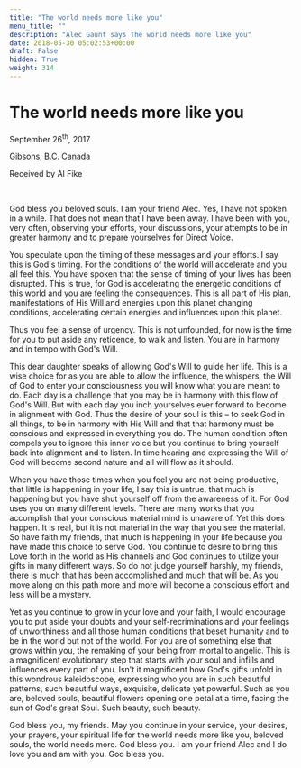 ```yaml
---
title: "The world needs more like you"
menu_title: ""
description: "Alec Gaunt says The world needs more like you"
date: 2018-05-30 05:02:53+00:00
draft: False
hidden: True
weight: 314
---
```

# The world needs more like you

September 26<sup>th</sup>, 2017

Gibsons, B.C. Canada

Received by Al Fike

 

God bless you beloved souls. I am your friend Alec. Yes, I have not spoken in a while. That does not mean that I have been away. I have been with you, very often, observing your efforts, your discussions, your attempts to be in greater harmony and to prepare yourselves for Direct Voice.

You speculate upon the timing of these messages and your efforts. I say this is God's timing. For the conditions of the world will accelerate and you all feel this. You have spoken that the sense of timing of your lives has been disrupted. This is true, for God is accelerating the energetic conditions of this world and you are feeling the consequences. This is all part of His plan, manifestations of His Will and energies upon this planet changing conditions, accelerating certain energies and influences upon this planet. 

Thus you feel a sense of urgency. This is not unfounded, for now is the time for you to put aside any reticence, to walk and listen. You are in harmony and in tempo with God's Will.

This dear daughter speaks of allowing God's Will to guide her life. This is a wise choice for as you are able to allow the influence, the whispers, the Will of God to enter your consciousness you will know what you are meant to do. Each day is a challenge that you may be in harmony with this flow of God's Will. But with each day you inch yourselves ever forward to become in alignment with God. Thus the desire of your soul is this – to seek God in all things, to be in harmony with His Will and that that harmony must be conscious and expressed in everything you do. The human condition often compels you to ignore this inner voice but you continue to bring yourself back into alignment and to listen. In time hearing and expressing the Will of God will become second nature and all will flow as it should.

When you have those times when you feel you are not being productive, that little is happening in your life, I say this is untrue, that much is happening but you have shut yourself off from the awareness of it. For God uses you on many different levels. There are many works that you accomplish that your conscious material mind is unaware of. Yet this does happen. It is real, but it is not material in the way that you see the material. So have faith my friends, that much is happening in your life because you have made this choice to serve God. You continue to desire to bring this Love forth in the world as His channels and God continues to utilize your gifts in many different ways. So do not judge yourself harshly, my friends, there is much that has been accomplished and much that will be. As you move along on this path more and more will become a conscious effort and less will be a mystery.

Yet as you continue to grow in your love and your faith, I would encourage you to put aside your doubts and your self-recriminations and your feelings of unworthiness and all those human conditions that beset humanity and to be in the world but not of the world. For you are of something else that grows within you, the remaking of your being from mortal to angelic. This is a magnificent evolutionary step that starts with your soul and infills and influences every part of you. Isn't it magnificent how God's gifts unfold in this wondrous kaleidoscope, expressing who you are in such beautiful patterns, such beautiful ways, exquisite, delicate yet powerful. Such as you are, beloved souls, beautiful flowers opening one petal at a time, facing the sun of God's great Soul. Such beauty, such beauty.

God bless you, my friends. May you continue in your service, your desires, your prayers, your spiritual life for the world needs more like you, beloved souls, the world needs more. God bless you. I am your friend Alec and I do love you and am with you. God bless you.